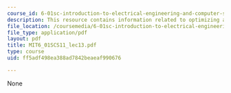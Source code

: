 ```yaml
---
course_id: 6-01sc-introduction-to-electrical-engineering-and-computer-science-i-spring-2011
description: This resource contains information related to optimizing a search.
file_location: /coursemedia/6-01sc-introduction-to-electrical-engineering-and-computer-science-i-spring-2011/ff5adf498ea388ad7842beaeaf990676_MIT6_01SCS11_lec13.pdf
file_type: application/pdf
layout: pdf
title: MIT6_01SCS11_lec13.pdf
type: course
uid: ff5adf498ea388ad7842beaeaf990676

---
```

None